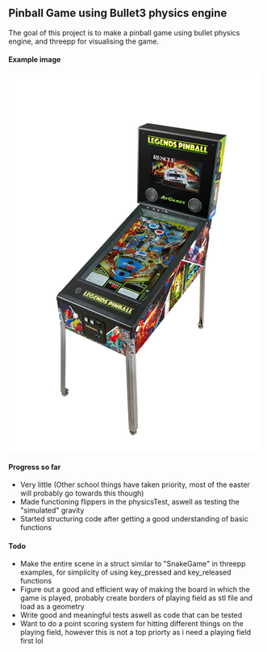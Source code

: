 ## Pinball Game using Bullet3 physics engine
The goal of this project is to make a pinball game using bullet physics engine, and threepp for visualising the game.

#### Example image
![img.png](doc/pictures/pinballgameExample.png) 

#### Progress so far
* Very little (Other school things have taken priority, most of the easter will probably go towards this though)
* Made functioning flippers in the physicsTest, aswell as testing the "simulated" gravity
* Started structuring code after getting a good understanding of basic functions

#### Todo
* Make the entire scene in a struct similar to "SnakeGame" in threepp examples, for simplicity of using key_pressed and key_released functions
* Figure out a good and efficient way of making the board in which the game is played, probably create borders of playing field as stl file and load as a geometry
* Write good and meaningful tests aswell as code that can be tested
* Want to do a point scoring system for hitting different things on the playing field, however this is not a top priorty as i need a playing field first lol

